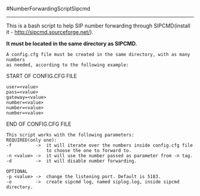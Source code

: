 

#NumberForwardingScriptSipcmd
***
This is a bash script to help SIP number forwarding through SIPCMD(install it - http://sipcmd.sourceforge.net/).

**It must be located in the same directory as SIPCMD.**
	
    
	A config.cfg file must be created in the same directory, with as many numbers 
	as needed, according to the following example:
 	
   START OF CONFIG.CFG FILE
   
	user=<value>
	pass=<value>
	gateway=<value>
	number=<value>
	number=<value>
	number=<value>
   
  END OF CONFIG.CFG FILE

	This script works with the following parameters:
	REQUIRED(only one):
	-f 		   ->  it will iterate over the numbers inside config.cfg file 
				   to choose the one to forward to.
	-n <value> ->  it will use the number passed as parameter from -n tag.
	-d  	   ->  it will disable number forwarding.

	OPTIONAL
	-p <value> ->  change the listening port. Default is 5183.
	-o         ->  create sipcmd log, named siplog.log, inside sipcmd directory.    

